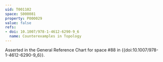 ```yaml
---
uid: T001102
space: S000081
property: P000029
value: false
refs:
- doi: 10.1007/978-1-4612-6290-9_6
  name: Counterexamples in Topology
---
```


Asserted in the General Reference Chart for space #88 in
{{doi:10.1007/978-1-4612-6290-9_6}}.
